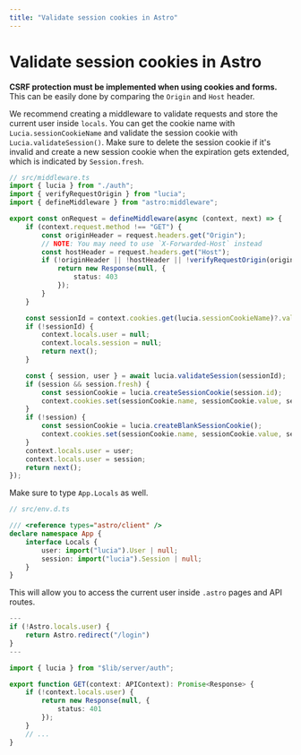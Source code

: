 ```yaml
---
title: "Validate session cookies in Astro"
---
```


# Validate session cookies in Astro

**CSRF protection must be implemented when using cookies and forms.** This can be easily done by comparing the `Origin` and `Host` header.

We recommend creating a middleware to validate requests and store the current user inside `locals`. You can get the cookie name with `Lucia.sessionCookieName` and validate the session cookie with `Lucia.validateSession()`. Make sure to delete the session cookie if it's invalid and create a new session cookie when the expiration gets extended, which is indicated by `Session.fresh`.

```ts
// src/middleware.ts
import { lucia } from "./auth";
import { verifyRequestOrigin } from "lucia";
import { defineMiddleware } from "astro:middleware";

export const onRequest = defineMiddleware(async (context, next) => {
	if (context.request.method !== "GET") {
		const originHeader = request.headers.get("Origin");
		// NOTE: You may need to use `X-Forwarded-Host` instead
		const hostHeader = request.headers.get("Host");
		if (!originHeader || !hostHeader || !verifyRequestOrigin(originHeader, [hostHeader])) {
			return new Response(null, {
				status: 403
			});
		}
	}

	const sessionId = context.cookies.get(lucia.sessionCookieName)?.value ?? null;
	if (!sessionId) {
		context.locals.user = null;
		context.locals.session = null;
		return next();
	}

	const { session, user } = await lucia.validateSession(sessionId);
	if (session && session.fresh) {
		const sessionCookie = lucia.createSessionCookie(session.id);
		context.cookies.set(sessionCookie.name, sessionCookie.value, sessionCookie.attributes);
	}
	if (!session) {
		const sessionCookie = lucia.createBlankSessionCookie();
		context.cookies.set(sessionCookie.name, sessionCookie.value, sessionCookie.attributes);
	}
	context.locals.user = user;
	context.locals.user = session;
	return next();
});
```

Make sure to type `App.Locals` as well.

```ts
// src/env.d.ts

/// <reference types="astro/client" />
declare namespace App {
	interface Locals {
		user: import("lucia").User | null;
		session: import("lucia").Session | null;
	}
}
```

This will allow you to access the current user inside `.astro` pages and API routes.

```ts
---
if (!Astro.locals.user) {
    return Astro.redirect("/login")
}
---
```

```ts
import { lucia } from "$lib/server/auth";

export function GET(context: APIContext): Promise<Response> {
	if (!context.locals.user) {
		return new Response(null, {
			status: 401
		});
	}
	// ...
}
```

